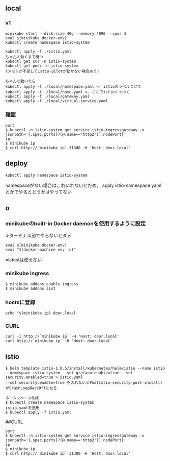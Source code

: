 ## local
### v1
```
minikube start --disk-size 40g --memory 4096 --cpus 4
eval $(minikube docker-env)
kubectl create namespace istio-system

kubectl apply -f ./istio.yaml
ちゃんと動くまで待つ
kubectl get svc -n istio-system
kubectl get pods -n istio-system
(メモリが不足してistio-pilotが動かない場合あり)

ちゃんと動いたら
kubectl apply -f ./local/namespace.yaml <- istioのラベルつけて
kubectl apply -f ./local/home.yaml <- ここでistioくっつく
kubectl apply -f ./local/gateway.yaml
kubectl apply -f ./local/virtual-service.yaml
```

### 確認
```
port
$ kubectl -n istio-system get service istio-ingressgateway -o jsonpath='{.spec.ports[?(@.name=="http2")].nodePort}'
ip 
$ minikube ip
$ curl http://`minikube ip`:31380 -H 'Host: door.local'
```

## deploy
```
kubectl apply namespace istio-system
```
namespaceがない場合はこれいれないとだめ。
apply istio-namespace.yaml
とかでやるとどうかはやってない

## o

### minikubeのbuilt-in Docker daemonを使用するように設定
↓ターミナル別でやらないとダメ
```
eval $(minikube docker-env)
eval "$(docker-machine env -u)"
```
※latestは使えない

### minikube ingress
```
$ minikube addons enable ingress
$ minikube addons list
```

### hostsに登録
```
echo "$(minikube ip) door.local
```

### CURL
```
curl -I http://`minikube ip` -H 'Host: door.local'
curl http://`minikube ip` -H 'Host: door.local'
```

## istio
```
$ helm template istio-1.0.5/install/kubernetes/helm/istio --name istio --namespace istio-system --set grafana.enable=true --set security.enabled=true > istio.yaml
--set security.enable=true を入れないとPod(istio-security-post-install)がCrashLoopBackOffになる
```
```
ネームスペース作成
$ kubectl create namespace istio-system
istio.yamlを適用
$ kubectl apply -f istio.yaml
```

##CURL
```
port
$ kubectl -n istio-system get service istio-ingressgateway -o jsonpath='{.spec.ports[?(@.name=="http2")].nodePort}'
ip 
$ minikube ip
$ curl http://`minikube ip`:31380 -H 'Host: door.local'
```




